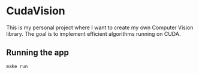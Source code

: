 # CudaVision

This is my personal project where I want to create my own Computer Vision library. The goal is to implement efficient algorithms running on CUDA.

## Running the app

```
make run
```